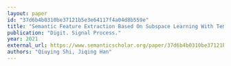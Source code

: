 ```yaml
---
layout: paper
id: "37d6b4b0310be37121b5e3e64117f4a04d8b559e"
title: "Semantic Feature Extraction Based On Subspace Learning With Temporal Constraints For Acoustic Event Recognition"
publication: "Digit. Signal Process."
year: 2021
external_url: https://www.semanticscholar.org/paper/37d6b4b0310be37121b5e3e64117f4a04d8b559e
authors: "Qiuying Shi, Jiqing Han"
---
```


